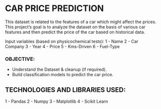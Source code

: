 # CAR PRICE PREDICTION

This dataset is related to the features of a car which might affect the prices. This project’s goal is to analyze the dataset on the basis of various car features and then predict the price of the car based on historical data.

Input variables (based on physicochemical tests):
1 - Name
2 - Car Company
3 - Year
4 - Price
5 - Kms-Driven
6 - Fuel-Type

### OBJECTIVE:

- Understand the Dataset & cleanup (if required).
- Build classification models to predict the car price.

## TECHNOLOGIES AND LIBRARIES USED:

1 - Pandas
2 - Numpy
3 - Matplotlib
4 - Scikit Learn
